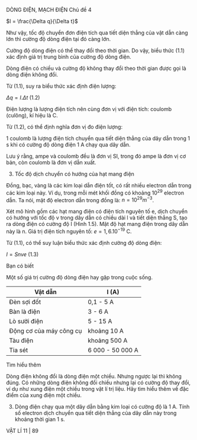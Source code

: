 DÒNG ĐIỆN, MẠCH ĐIỆN Chủ đề 4

$I = \frac{\Delta q}{\Delta t}$

Như vậy, tốc độ chuyển đơn điện tích qua tiết diện thẳng của vật dẫn càng lớn thì cường độ dòng điện tại đó càng lớn.

Cường độ dòng điện có thể thay đổi theo thời gian. Do vậy, biểu thức (1.1) xác định giá trị trung bình của cường độ dòng điện.

Dòng điện có chiều và cường độ không thay đổi theo thời gian được gọi là dòng điện không đổi.

Từ (1.1), suy ra biểu thức xác định điện lượng:

$\Delta q = I.\Delta t$ (1.2)

Điện lượng là lượng điện tích nên cùng đơn vị với điện tích: coulomb (culông), kí hiệu là C.

Từ (1.2), có thể định nghĩa đơn vị đo điện lượng:

1 coulomb là lượng điện tích chuyển qua tiết diện thẳng của dây dẫn trong 1 s khi có cường độ dòng điện 1 A chạy qua dây dẫn.

Lưu ý rằng, ampe và coulomb đều là đơn vị SI, trong đó ampe là đơn vị cơ bản, còn coulomb là đơn vị dẫn xuất.

3. Tốc độ dịch chuyển có hướng của hạt mang điện

Đồng, bạc, vàng là các kim loại dẫn điện tốt, có rất nhiều electron dẫn trong các kim loại này. Ví dụ, trong mỗi mét khối đồng có khoảng $10^{29}$ electron dẫn. Ta nói, mật độ electron dẫn trong đồng là: $n = 10^{29} m^{-3}$.

Xét mô hình gồm các hạt mang điện có điện tích nguyên tố e, dịch chuyển có hướng với tốc độ v trong dây dẫn có chiều dài l và tiết diện thẳng S, tạo ra dòng điện có cường độ I (Hình 1.5). Mật độ hạt mang điện trong dây dẫn này là n. Giá trị điện tích nguyên tố: $e = 1,6.10^{-19}$ C.

Từ (1.1), có thể suy luận biểu thức xác định cường độ dòng điện:

$I = Snve$ (1.3)

Bạn có biết

Một số giá trị cường độ dòng điện hay gặp trong cuộc sống.

| Vật dẫn | I (A) |
|---------|-------|
| Đèn sợi đốt | 0,1 - 5 A |
| Bàn là điện | 3 - 6 A |
| Lò sưởi điện | 5 - 15 A |
| Động cơ của máy công cụ | khoảng 10 A |
| Tàu điện | khoảng 500 A |
| Tia sét | 6 000 - 50 000 A |

Tìm hiểu thêm

Dòng điện không đổi là dòng điện một chiều. Nhưng ngược lại thì không đúng. Có những dòng điện không đổi chiều nhưng lại có cường độ thay đổi, ví dụ như xung điện một chiều trong vật lí trị liệu. Hãy tìm hiểu thêm về đặc điểm của xung điện một chiều.

3. Dòng điện chạy qua một dây dẫn bằng kim loại có cường độ là 1 A. Tính số electron dịch chuyển qua tiết diện thẳng của dây dẫn này trong khoảng thời gian 1 s.

VẬT LÍ 11 | 89